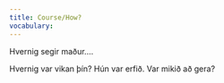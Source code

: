 ```yaml
---
title: Course/How?
vocabulary:
---
```


Hvernig segir maður....

Hvernig var vikan þín?
Hún var erfið.
Var mikið að gera?